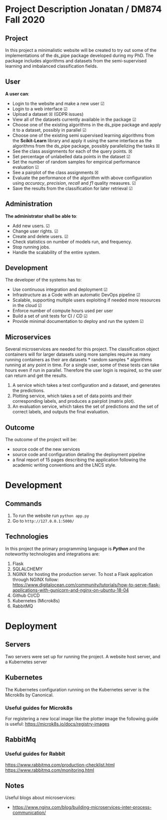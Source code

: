 # Project Description Jonatan / DM874 Fall 2020

## Project
In this project a minimalistic website will be created to try out some of the implementations of the ds_pipe package developed during my PhD. The package includes algorithms and datasets from the semi-supervised learning and imbalanced classification fields. 

## User 
**A user can**:
* Login to the website and make a new user  &#x2611;
* Login to a web interface &#x2611;
* Upload a dataset &#x2612; (GDPR issues)
* View all of the datasets currently available in the package &#x2611;
* Choose one of the existing algorithms in the ds_pipe package and apply it to a dataset, possibly in parallel &#x2611;
* Choose one of the existing semi supervised learning algorithms from the **Scikit-Learn** library and apply it using the same interface as the algorithms from the ds_pipe package, possibly parallelizing the tasks &#x2612;
* See the class assignments for each of the query points. &#x2612;
* Set percentage of unlabelled data points in the dataset &#x2611;
* Set the number of random samples for empirical performance evaluation &#x2611;
* See a pairplot of the class assignments &#x2612;
* Evaluate the performance of the algorithm with above configuration using *accuracy*, *precision*, *recall* and *f1* quality measures. &#x2611;
* Save the results from the classification for later retrieval &#x2611;

## Administration 
**The administrator shall be able to**: 
* Add new users. &#x2611;
* Change user rights. &#x2611;
* Create and delete users. &#x2611;
* Check statistics on number of models run, and frequency. 
* Stop running jobs. 
* Handle the scalability of the entire system.


## Development 
The developer of the systems has to:
* Use continuous integration and deployment &#x2611;
* Infrastructure as a Code with an automatic DevOps pipeline &#x2611;
* Scalable, supporting multiple users exploiting if needed more resources in the cloud &#x2611;
* Enforce number of compute hours used per user
* Build a set of unit tests for CI / CD &#x2611;
* Provide minimal documentation to deploy and run the system &#x2611;

## Microservices 
Several microservices are needed for this project. The classification object containers will for larger datasets using more samples require as many running containers as their are datasets * random samples * algorithms running at any point in time. For a single user, some of these tests can take hours even if run in parallel. Therefore the user login is required, so the user can return and get the results.

1. A service which takes a test configuration and a dataset, and generates the predictions. 
2. Plotting service, which takes a set of data points and their corresponding labels, and produces a pairplot (matrix plot). 
3. An evaluation service, which takes the set of predictions and the set of correct labels, and outputs the final evaluation. 

## Outcome

The outcome of the project will be:
* source code of the new services
* source code and configuration detailing the deployment pipeline
* a final report of 15 pages describing the application following the academic
  writing conventions and the LNCS style.
  
 
# Development 
## Commands 
1. To run the website run ```python app.py``` 
2. Go to ```http://127.0.0.1:5000/```

## Technologies 
In this project the primary programming language is ***Python*** and the noteworthy technologies
and integrations are: 
1. Flask 
2. SQLALCHEMY 
3. NGINX for hosting the production server. To host a Flask application through NGINX follow:
https://www.digitalocean.com/community/tutorials/how-to-serve-flask-applications-with-gunicorn-and-nginx-on-ubuntu-18-04
4. Github CI/CD
5. Kubernetes (Microk8s)
6. RabbitMQ 

# Deployment
## Servers
Two servers were set up for running the project. 
A website host server, and a Kubernetes server 


## Kubernetes
The Kubernetes configuration running on the Kubernetes server is the Microk8s by Canonical. 

### Useful guides for Microk8s
For registering a new local image like the plotter image the following guide is useful: 
https://microk8s.io/docs/registry-images

## RabbitMq
### Useful guides for Rabbit
https://www.rabbitmq.com/production-checklist.html
https://www.rabbitmq.com/monitoring.html


## Notes
Useful blogs about microservices: 
* https://www.nginx.com/blog/building-microservices-inter-process-communication/
